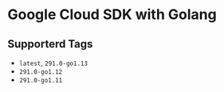 # Google Cloud SDK with Golang

## Supporterd Tags
- `latest`, `291.0-go1.13`
- `291.0-go1.12`
- `291.0-go1.11`